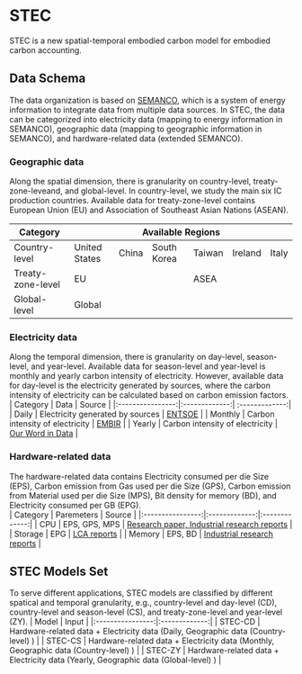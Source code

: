 # STEC
STEC is a new spatial-temporal embodied carbon model for embodied carbon accounting. 
## Data Schema
The data organization is based on [SEMANCO](https://www.researchgate.net/profile/Alvaro-Sicilia/publication/262492328_SEMANCO_Semantic_Tools_for_Carbon_Reduction_in_Urban_Planning/links/5836ca9908aed45931c80503/SEMANCO-Semantic-Tools-for-Carbon-Reduction-in-Urban-Planning.pdf), which is a system of energy information to integrate data from multiple data sources. In STEC, the data can be categorized into electricity data (mapping to energy information in SEMANCO), geographic data (mapping to geographic information in SEMANCO), and hardware-related data (extended SEMANCO).

### Geographic data
Along the spatial dimension, there is granularity on country-level, treaty-zone-leveand, and global-level. In country-level, we study the main six IC production countries. Available data for treaty-zone-level contains European Union (EU) and Association of Southeast Asian Nations (ASEAN).
<table>
<thead>
  <tr>
    <th>Category</th>
    <th colspan="6"> Available Regions</th>
  </tr>
</thead>
<tbody>
  <tr>
    <td>Country-level</td>
    <td>United States</td>
    <td>China</td>
    <td>South Korea</td>
    <td>Taiwan</td>
    <td>Ireland</td>
    <td>Italy</td>
  </tr>
  <tr>
    <td>Treaty-zone-level</td>
    <td colspan="3">EU</td>
    <td colspan="3">ASEA</td>
  </tr>
  <tr>
    <td>Global-level</td>
    <td colspan="6">Global</td>
  </tr>
</tbody>
</table>

### Electricity data
Along the temporal dimension, there is granularity on day-level, season-level, and year-level. Available data for season-level and year-level is monthly and yearly carbon intensity of electricity. However, available data for day-level is the electricity generated by sources, where the carbon intensity of electricity can be calculated based on carbon emission factors. 
| Category   | Data | Source |
|:----------------:|:-------------:| :-------------:|
|   Daily  | Electricity generated by sources  |  [ENTSOE](https://transparency.entsoe.eu/dashboard/show?loggedUserIsPrivileged=false) |
| Monthly |       Carbon intensity of electricity      |  [EMBIR](https://ember-climate.org/countries-and-regions/) |
|   Yearly  |     Carbon intensity of electricity    |   [Our Word in Data](https://ourworldindata.org/grapher/carbon-intensity-electricity?tab=chart)  |
### Hardware-related data
The hardware-related data contains Electricity consumed per die Size (EPS), Carbon emission from Gas used per die Size (GPS), Carbon emission from Material used per die Size (MPS), Bit density for memory (BD), and Electricity consumed per GB (EPG).  
| Category   | Paremeters | Source |
|:----------------:|:-------------:|:-------------:|
|   CPU  | EPS, GPS, MPS       | [Research paper, ](https://doi.org/10.1109/IEDM13553.2020.9372004) [Industrial research reports](https://link.springer.com/book/10.1007/978-1-4419-9988-7)     | 
| Storage |  EPG          | [LCA reports](https://www.seagate.com/gb/en/esg/planet/product-sustainability/)       | 
|   Memory  | EPS, BD    |  [Industrial research reports](https://www.flashmemorysummit.com/English/Collaterals/Proceedings/2017/20170808_FR12_Choe.pdf)       | 
## STEC Models Set
To serve different applications, STEC models are classified by different spatical and temporal granularity, e.g., country-level and day-level (CD), country-level and season-level (CS), and treaty-zone-level and year-level (ZY).
|   Model  | Input | 
|:----------------:|:-------------:|
| STEC-CD |      Hardware-related data +  Electricity data (Daily, Geographic data (Country-level) ) | 
|  STEC-CS  |    Hardware-related data +  Electricity data (Monthly, Geographic data (Country-level) )  | 
|  STEC-ZY  |    Hardware-related data +  Electricity data (Yearly, Geographic data (Global-level) )  | 


